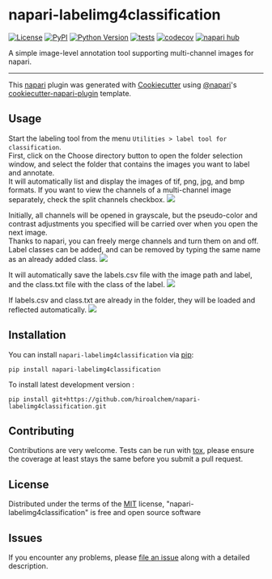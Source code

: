 # napari-labelimg4classification

[![License](https://img.shields.io/pypi/l/napari-labelimg4classification.svg?color=green)](https://github.com/hiroalchem/napari-labelimg4classification/raw/main/LICENSE)
[![PyPI](https://img.shields.io/pypi/v/napari-labelimg4classification.svg?color=green)](https://pypi.org/project/napari-labelimg4classification)
[![Python Version](https://img.shields.io/pypi/pyversions/napari-labelimg4classification.svg?color=green)](https://python.org)
[![tests](https://github.com/hiroalchem/napari-labelimg4classification/workflows/tests/badge.svg)](https://github.com/hiroalchem/napari-labelimg4classification/actions)
[![codecov](https://codecov.io/gh/hiroalchem/napari-labelimg4classification/branch/main/graph/badge.svg)](https://codecov.io/gh/hiroalchem/napari-labelimg4classification)
[![napari hub](https://img.shields.io/endpoint?url=https://api.napari-hub.org/shields/napari-labelimg4classification)](https://napari-hub.org/plugins/napari-labelimg4classification)

A simple image-level annotation tool supporting multi-channel images for napari.

----------------------------------

This [napari] plugin was generated with [Cookiecutter] using [@napari]'s [cookiecutter-napari-plugin] template.

## Usage
Start the labeling tool from the menu `Utilities > label tool for classification`.   
First, click on the Choose directory button to open the folder selection window, and select the folder that contains the
 images you want to label and annotate.   
It will automatically list and display the images of tif, png, jpg, and bmp formats.
If you want to view the channels of a multi-channel image separately, check the split channels checkbox.
![](https://github.com/hiroalchem/napari-labelimg4classification/blob/master/docs/open.gif)

Initially, all channels will be opened in grayscale, but the pseudo-color and contrast adjustments you specified will be
 carried over when you open the next image.   
Thanks to napari, you can freely merge channels and turn them on and off.   
Label classes can be added, and can be removed by typing the same name as an already added class.
![](https://github.com/hiroalchem/napari-labelimg4classification/blob/master/docs/color_and_label.gif)

It will automatically save the labels.csv file with the image path and label, and the class.txt file with the class of the label.
![](https://github.com/hiroalchem/napari-labelimg4classification/blob/master/docs/class_and_labels.png)

If labels.csv and class.txt are already in the folder, they will be loaded and reflected automatically.
![](https://github.com/hiroalchem/napari-labelimg4classification/blob/master/docs/reopen.gif)

## Installation

You can install `napari-labelimg4classification` via [pip]:

    pip install napari-labelimg4classification



To install latest development version :

    pip install git+https://github.com/hiroalchem/napari-labelimg4classification.git


## Contributing

Contributions are very welcome. Tests can be run with [tox], please ensure
the coverage at least stays the same before you submit a pull request.

## License

Distributed under the terms of the [MIT] license,
"napari-labelimg4classification" is free and open source software

## Issues

If you encounter any problems, please [file an issue] along with a detailed description.

[napari]: https://github.com/napari/napari
[Cookiecutter]: https://github.com/audreyr/cookiecutter
[@napari]: https://github.com/napari
[MIT]: http://opensource.org/licenses/MIT
[BSD-3]: http://opensource.org/licenses/BSD-3-Clause
[GNU GPL v3.0]: http://www.gnu.org/licenses/gpl-3.0.txt
[GNU LGPL v3.0]: http://www.gnu.org/licenses/lgpl-3.0.txt
[Apache Software License 2.0]: http://www.apache.org/licenses/LICENSE-2.0
[Mozilla Public License 2.0]: https://www.mozilla.org/media/MPL/2.0/index.txt
[cookiecutter-napari-plugin]: https://github.com/napari/cookiecutter-napari-plugin

[file an issue]: https://github.com/hiroalchem/napari-labelimg4classification/issues

[napari]: https://github.com/napari/napari
[tox]: https://tox.readthedocs.io/en/latest/
[pip]: https://pypi.org/project/pip/
[PyPI]: https://pypi.org/
